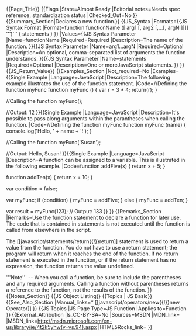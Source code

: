{{Page_Title}}
{{Flags
|State=Almost Ready
|Editorial notes=Needs spec reference, standardization status
|Checked_Out=No
}}
{{Summary_Section|Declares a new function.}}
{{JS_Syntax
|Formats={{JS Syntax Format
|Format=function functionName ([ arg1 [, arg2 [,...[, argN ]]]] ''')''' {
     statements
}
}}
|Values={{JS Syntax Parameter
|Name=functionName
|Required=Required
|Description=The name of the function.
}}{{JS Syntax Parameter
|Name=arg1...argN
|Required=Optional
|Description=An optional, comma-separated list of arguments the function understands.
}}{{JS Syntax Parameter
|Name=statements
|Required=Optional
|Description=One or moreJavaScript statements.
}}
}}
{{JS_Return_Value}}
{{Examples_Section
|Not_required=No
|Examples={{Single Example
|Language=JavaScript
|Description=The following example illustrates the use of the function statement.
|Code=//Defining the function myFunc
function myFunc () {
    var r = 3 * 4;
    return(r);
}

//Calling the function
myFunc();

//Output: 12
}}{{Single Example
|Language=JavaScript
|Description=It's possible to pass along arguments within the parantheses when calling the function.
|Code=//Defining the function myFunc
function myFunc (name) {
    console.log('Hello, ' + name + '!');
}

//Calling the function
myFunc('Susan');

//Output: Hello, Susan!
}}{{Single Example
|Language=JavaScript
|Description=A function can be assigned to a variable. This is illustrated in the following example.
|Code=function addFive(x) {
     return x + 5;
 }
 
 function addTen(x) {
     return x + 10;
 }
 
 var condition = false;
 
 var myFunc;
 if (condition) {
     myFunc = addFive;
 }
 else {
     myFunc = addTen;
 }
 
 var result = myFunc(123);
 // Output: 133
}}
}}
{{Remarks_Section
|Remarks=Use the function statement to declare a function for later use. The code that is contained in statements is not executed until the function is called from elsewhere in the script.

The [[javascript/statements/return{{!}}return]] statement is used to return a value from the function. You do not have to use a return statement; the program will return when it reaches the end of the function. If no return statement is executed in the function, or if the return statement has no expression, the function returns the value undefined.

'''Note''' -- When you call a function, be sure to include the parentheses and any required arguments. Calling a function without parentheses returns a reference to the function, not the results of the function.
}}
{{Notes_Section}}
{{JS Object Listing}}
{{Topics | JS Basic}}
{{See_Also_Section
|Manual_links=* [[javascript/operators/new{{!}}new Operator]]
}}
{{JS Topics
|JS Page Type=JS Function
|Applies to=Function
}}
{{External_Attribution
|Is_CC-BY-SA=No
|Sources=MSDN
|MDN_link=
|MSDN_link=http://msdn.microsoft.com/en-us/library/ie/4t2k5yhw(v=vs.94).aspx
|HTML5Rocks_link=
}}